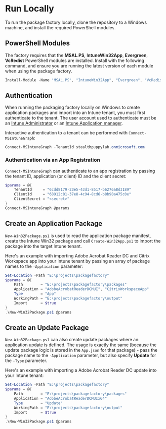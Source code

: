 # Run Locally

To run the package factory locally, clone the repository to a Windows machine, and install the required PowerShell modules.

## PowerShell Modules

The factory requires that the **MSAL.PS**, **IntuneWin32App**, **Evergreen**, **VcRedist** PowerShell modules are installed. Install with the following command, and ensure you are running the latest version of each module when using the package factory.

```powershell
Install-Module -Name "MSAL.PS", "IntuneWin32App", "Evergreen", "VcRedist" -Force -SkipPublisherCheck
```

## Authentication

When running the packaging factory locally on Windows to create application packages and import into an Intune tenant, you must first authenticate to the tenant. The user account used to authenticate must be an [Intune Administrator](https://learn.microsoft.com/en-us/azure/active-directory/roles/permissions-reference#intune-administrator) or an [Intune Application manager](https://learn.microsoft.com/en-us/microsoft-365/business-premium/m365bp-intune-admin-roles-in-the-mac).

Interactive authentication to a tenant can be performed with `Connect-MSIntuneGraph`:

```powershell
Connect-MSIntuneGraph -TenantId stealthpuppylab.onmicrosoft.com
```

### Authentication via an App Registration

`Connect-MSIntuneGraph` can authenticate to an app registration by passing the tenant ID, application (or client) ID and the client secret:

```powershell
$params = @{
    TenantId     = "6cdd8179-23e5-43d1-8517-b6276a8d3189"
    ClientId     = "60912c81-37e8-4c94-8cd6-b8b90a475c0e"
    ClientSecret = "<secret>"
}
Connect-MSIntuneGraph @params
```

## Create an Application Package

`New-Win32Package.ps1` is used to read the application package manifest, create the Intune Win32 package and call `Create-Win32App.ps1` to import the package into the target Intune tenant.

Here's an example with importing Adobe Acrobat Reader DC and Citrix Workspace app into your Intune tenant by passing an array of package names to the `-Application` parameter:

```powershell
Set-Location -Path "E:\projects\packagefactory"
$params = @{
    Path        = "E:\projects\packagefactory\packages"
    Application = "AdobeAcrobatReaderDCMUI", "CitrixWorkspaceApp"
    Type        = "App"
    WorkingPath = "E:\projects\packagefactory\output"
    Import      = $true
}
.\New-Win32Package.ps1 @params
```

## Create an Update Package

`New-Win32Package.ps1` can also create update packages where an application update is defined. The usage is exactly the same (because the update package logic is stored in the `App.json` for that package) - pass the package name to the `-Application` parameter, but also specify **Update** for the `-Type` parameter.

Here's an example with importing a Adobe Acrobat Reader DC update into your Intune tenant:

```powershell
Set-Location -Path "E:\projects\packagefactory"
$params = @{
    Path        = "E:\projects\packagefactory\packages"
    Application = "AdobeAcrobatReaderDCMUIx64"
    Type        = "Update"
    WorkingPath = "E:\projects\packagefactory\output"
    Import      = $true
}
.\New-Win32Package.ps1 @params
```
